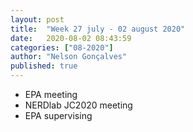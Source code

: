 ```yaml
---
layout: post
title:  "Week 27 july - 02 august 2020"
date:   2020-08-02 08:43:59
categories: ["08-2020"]
author: "Nelson Gonçalves"
published: true
---
```


* EPA meeting
* NERDlab JC2020 meeting
* EPA supervising
